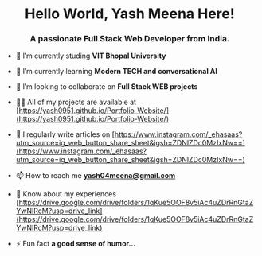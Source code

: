 <h1 align="center">Hello World, Yash Meena Here!</h1>
<h3 align="center">A passionate Full Stack Web Developer from India.</h3>

- 🔭 I’m currently studing **VIT Bhopal University**

- 🌱 I’m currently learning **Modern TECH and conversational AI**

- 👯 I’m looking to collaborate on **Full Stack WEB projects**

- 👨‍💻 All of my projects are available at [https://yash0951.github.io/Portfolio-Website/](https://yash0951.github.io/Portfolio-Website/)

- 📝 I regularly write articles on [https://www.instagram.com/_ehasaas?utm_source=ig_web_button_share_sheet&igsh=ZDNlZDc0MzIxNw==](https://www.instagram.com/_ehasaas?utm_source=ig_web_button_share_sheet&igsh=ZDNlZDc0MzIxNw==)

- 📫 How to reach me **yash04meena@gmail.com**

- 📄 Know about my experiences [https://drive.google.com/drive/folders/1qKue5OOF8v5iAc4uZDrRnGtaZYwNlRcM?usp=drive_link](https://drive.google.com/drive/folders/1qKue5OOF8v5iAc4uZDrRnGtaZYwNlRcM?usp=drive_link)

- ⚡ Fun fact **a good sense of humor...**


